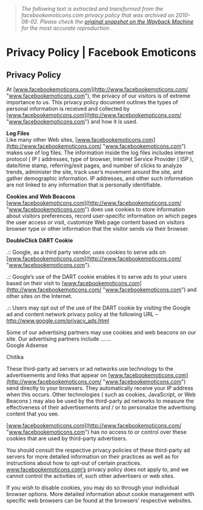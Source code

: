 > *The following text is extracted and transformed from the facebookemoticons.com privacy policy that was archived on 2010-08-02. Please check the [original snapshot on the Wayback Machine](https://web.archive.org/web/20100802111625id_/http%3A//facebookemoticons.com/privacy-policy) for the most accurate reproduction.*

# Privacy Policy | Facebook Emoticons

## Privacy Policy

At [www.facebookemoticons.com](http://www.facebookemoticons.com/ "www.facebookemoticons.com"), the privacy of our visitors is of extreme importance to us. This privacy policy document outlines the types of personal information is received and collected by [www.facebookemoticons.com](http://www.facebookemoticons.com/ "www.facebookemoticons.com") and how it is used. 

**Log Files**  
Like many other Web sites, [www.facebookemoticons.com](http://www.facebookemoticons.com/ "www.facebookemoticons.com") makes use of log files. The information inside the log files includes internet protocol ( IP ) addresses, type of browser, Internet Service Provider ( ISP ), date/time stamp, referring/exit pages, and number of clicks to analyze trends, administer the site, track user’s movement around the site, and gather demographic information. IP addresses, and other such information are not linked to any information that is personally identifiable. 

**Cookies and Web Beacons**  
[www.facebookemoticons.com](http://www.facebookemoticons.com/ "www.facebookemoticons.com") does use cookies to store information about visitors preferences, record user-specific information on which pages the user access or visit, customize Web page content based on visitors browser type or other information that the visitor sends via their browser. 

**DoubleClick DART Cookie**

.:: Google, as a third party vendor, uses cookies to serve ads on [www.facebookemoticons.com](http://www.facebookemoticons.com/ "www.facebookemoticons.com").

.:: Google’s use of the DART cookie enables it to serve ads to your users based on their visit to [www.facebookemoticons.com](http://www.facebookemoticons.com/ "www.facebookemoticons.com") and other sites on the Internet. 

.:: Users may opt out of the use of the DART cookie by visiting the Google ad and content network privacy policy at the following URL – <http://www.google.com/privacy_ads.html>

Some of our advertising partners may use cookies and web beacons on our site. Our advertising partners include …….   
Google Adsense

Chitika

These third-party ad servers or ad networks use technology to the advertisements and links that appear on [www.facebookemoticons.com](http://www.facebookemoticons.com/ "www.facebookemoticons.com") send directly to your browsers. They automatically receive your IP address when this occurs. Other technologies ( such as cookies, JavaScript, or Web Beacons ) may also be used by the third-party ad networks to measure the effectiveness of their advertisements and / or to personalize the advertising content that you see. 

[www.facebookemoticons.com](http://www.facebookemoticons.com/ "www.facebookemoticons.com") has no access to or control over these cookies that are used by third-party advertisers. 

You should consult the respective privacy policies of these third-party ad servers for more detailed information on their practices as well as for instructions about how to opt-out of certain practices. www.facebookemoticons.com’s privacy policy does not apply to, and we cannot control the activities of, such other advertisers or web sites. 

If you wish to disable cookies, you may do so through your individual browser options. More detailed information about cookie management with specific web browsers can be found at the browsers’ respective websites. 

